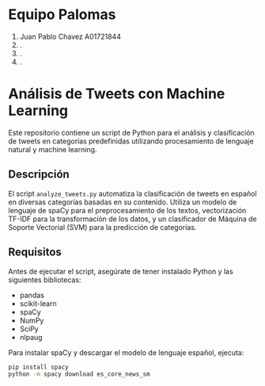# Equipo Palomas
1. Juan Pablo Chavez A01721844
2. .
3. .
4. .

# Análisis de Tweets con Machine Learning

Este repositorio contiene un script de Python para el análisis y clasificación de tweets en categorías predefinidas utilizando procesamiento de lenguaje natural y machine learning.

## Descripción

El script `analyze_tweets.py` automatiza la clasificación de tweets en español en diversas categorías basadas en su contenido. Utiliza un modelo de lenguaje de spaCy para el preprocesamiento de los textos, vectorización TF-IDF para la transformación de los datos, y un clasificador de Máquina de Soporte Vectorial (SVM) para la predicción de categorías.

## Requisitos

Antes de ejecutar el script, asegúrate de tener instalado Python y las siguientes bibliotecas:

- pandas
- scikit-learn
- spaCy
- NumPy
- SciPy
- nlpaug

Para instalar spaCy y descargar el modelo de lenguaje español, ejecuta:

```bash
pip install spacy
python -m spacy download es_core_news_sm
